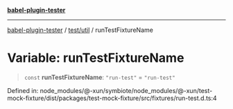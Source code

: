 [**babel-plugin-tester**](../../../README.md)

***

[babel-plugin-tester](../../../README.md) / [test/util](../README.md) / runTestFixtureName

# Variable: runTestFixtureName

> `const` **runTestFixtureName**: `"run-test"` = `"run-test"`

Defined in: node\_modules/@-xun/symbiote/node\_modules/@-xun/test-mock-fixture/dist/packages/test-mock-fixture/src/fixtures/run-test.d.ts:4
